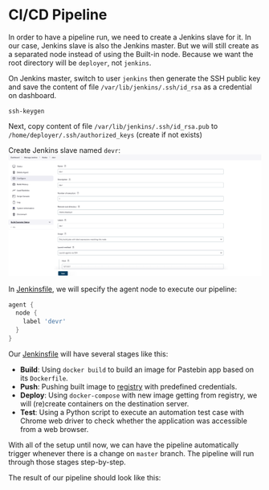 <h1>CI/CD Pipeline</h1>

In order to have a pipeline run, we need to create a Jenkins slave for it. In our case, Jenkins slave is also the Jenkins master. But we will still create as a separated node instead of using the Built-in node. Because we want the root directory will be `deployer`, not `jenkins`.

On Jenkins master, switch to user `jenkins` then generate the SSH public key and save the content of file `/var/lib/jenkins/.ssh/id_rsa` as a credential on dashboard.
```
ssh-keygen
```

Next, copy content of file `/var/lib/jenkins/.ssh/id_rsa.pub` to `/home/deployer/.ssh/authorized_keys` (create if not exists)

Create Jenkins slave named `devr`:
![alt Slave](images/slave.png "Slave")

In [Jenkinsfile](https://github.com/thongngo3301/pastebin/blob/master/Jenkinsfile), we will specify the agent node to execute our pipeline:
```groovy
agent {
  node {
    label 'devr'
  }
}
```

Our [Jenkinsfile](https://github.com/thongngo3301/pastebin/blob/master/Jenkinsfile) will have several stages like this:

- <b>Build</b>: Using `docker build` to build an image for Pastebin app based on its `Dockerfile`.
- <b>Push</b>: Pushing built image to [registry](https://registry.hub.docker.com) with predefined credentials.
- <b>Deploy</b>: Using `docker-compose` with new image getting from registry, we will (re)create containers on the destination server.
- <b>Test</b>: Using a Python script to execute an automation test case with Chrome web driver to check whether the application was accessible from a web browser.

With all of the setup until now, we can have the pipeline automatically trigger whenever there is a change on `master` branch. The pipeline will run through those stages step-by-step.

The result of our pipeline should look like this: